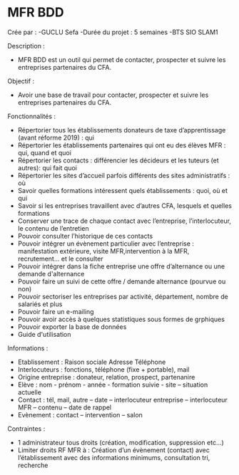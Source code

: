 # MFR BDD
Crée par :
-GUCLU Sefa
-Durée du projet : 5 semaines
-BTS SIO SLAM1

Description : 
- MFR BDD est un outil qui permet de contacter, prospecter et suivre les entreprises partenaires du CFA.

Objectif :
- Avoir une base de travail pour contacter, prospecter et suivre les entreprises partenaires du CFA.

Fonctionnalités :
- Répertorier tous les établissements donateurs de taxe d’apprentissage (avant réforme 2019) : qui
- Répertorier les établissements partenaires qui ont eu des élèves MFR : qui, quand et quoi
- Répertorier les contacts : différencier les décideurs et les tuteurs (et autres): qui fait quoi
- Répertorier les sites d’accueil parfois différents des sites administratifs : où
- Savoir quelles formations intéressent quels établissements : quoi, où et qui
- Savoir si les entreprises travaillent avec d’autres CFA, lesquels et quelles formations
- Conserver une trace de chaque contact avec l’entreprise, l’interlocuteur, le contenu de l’entretien
- Pouvoir consulter l’historique de ces contacts
- Pouvoir intégrer un évènement particulier avec l’entreprise : manifestation extérieure, visite MFR,intervention à la MFR, recrutement… et le consulter
- Pouvoir intégrer dans la fiche entreprise une offre d’alternance ou une demande d'alternance
- Pouvoir faire un suivi de cette offre / demande alternance (pourvue ou non)
- Pouvoir sectoriser les entreprises par activité, département, nombre de salariés et plus
- Pouvoir faire un e-mailing
- Pouvoir avoir accès à quelques statistiques sous formes de grphiques
- Pouvoir exporter la base de données
- Guide d'utilisation

Informations :
- Etablissement : Raison sociale Adresse Téléphone
- Interlocuteurs : fonctions, téléphone (fixe + portable), mail
- Origine entreprise : donateur, relation, prospect, partenanire
- Elève : nom - prénom - année - formation suivie - site – situation actuelle
- Contact : tél, mail, autre – date – interlocuteur entreprise – interlocuteur MFR – contenu – date de rappel
- Evènement : contact – intervention – salon

Contraintes : 
- 1 administrateur tous droits (création, modification, suppression etc…)
- Limiter droits RF MFR à : Création d’un évènement (contact) avec l’établissement avec des informations minimums, consultation tri, recherche